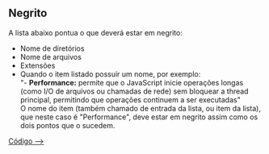 ## Negrito

A lista abaixo pontua o que deverá estar em negrito:

- Nome de diretórios
- Nome de arquivos
- Extensões
- Quando o item listado possuir um nome, por exemplo:  
    "- **Performance:** permite que o JavaScript inicie operações longas (como I/O de arquivos ou chamadas de rede) sem bloquear a thread principal, permitindo que operações continuem a ser executadas"  
    O nome do item (também chamado de entrada da lista, ou item da lista), que neste caso é "Performance", deve estar em negrito assim como os dois pontos que o sucedem.

[Código -->](./codigo.md)